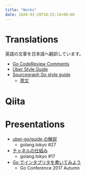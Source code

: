 ```yaml
---
title: "Works"
date: 2020-03-29T18:25:14+09:00
---
```


# Translations
英語の文章を日本語へ翻訳しています。

* [Go CodeReview Comments]( ./translations/go-codereview-comments )
* [Uber Style Guide]( https://github.com/knsh14/uber-style-guide-ja )
* [Sourcegraph Go style guide]( https://github.com/knsh14/sourcegraph-go-style-guide-ja )
    * [原文]( https://about.sourcegraph.com/handbook/engineering/go_style_guide )

# Qiita

# Presentations

* [uber-go/guide の解説]( https://docs.google.com/presentation/d/10H6tvkVG2Qb9DNeSITAiKP-5BJKHqwnWFRCxEQYbpYQ/edit?usp=sharing )
    * golang.tokyo #27
* [チャネルの仕組み]( https://docs.google.com/presentation/d/1pfi_Pm6fEi3K7ZC6gU3MM3wFQs7LURjWqBYA8RxueUU/edit?usp=sharing )
    * golang.tokyo #17
* [Go でインタプリタを書いてみよう]( https://docs.google.com/presentation/d/1mWTsPFp5mfWg08aCxvaPJDt8TKPNEtXgDHZ5VFa7JPE/edit?usp=sharing )
    * Go Conference 2017 Autumn
